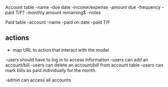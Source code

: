 Account table
-name
-due date
-income/expense
-amount due
-frequency
-paid T/F?
-monthly amount remaining\$
-notes

Paid table
-account
-name
-paid on date
-paid T/F

## actions

- map URL to action that interact with the model

-users should have to log in to access information
-users can add an account/bill
-users can delete an account/bill from account table
-users can mark bills as paid individually for the month

-admin can access all accounts
